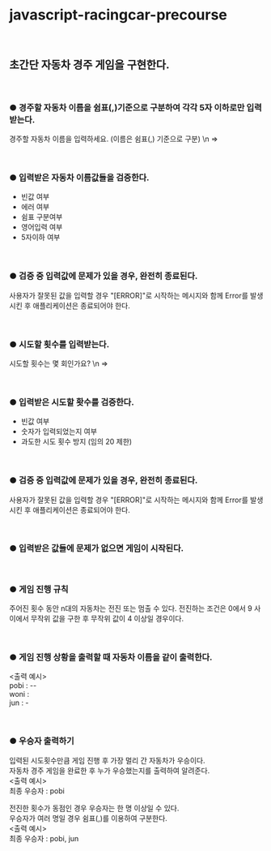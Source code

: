 # javascript-racingcar-precourse

&nbsp; 
## 초간단 자동차 경주 게임을 구현한다.

&nbsp; 
### ● 경주할 자동차 이름을 쉼표(,)기준으로 구분하여 각각 5자 이하로만 입력받는다.
경주할 자동차 이름을 입력하세요. (이름은 쉼표(,) 기준으로 구분) \n =>


&nbsp; 
### ● 입력받은 자동차 이름값들을 검증한다.
- 빈값 여부
- 에러 여부
- 쉼표 구분여부
- 영어입력 여부
- 5자이하 여부


&nbsp; 
### ● 검증 중 입력값에 문제가 있을 경우, 완전히 종료된다.
사용자가 잘못된 값을 입력할 경우 "[ERROR]"로 시작하는 메시지와 함께 Error를 발생시킨 후 애플리케이션은 종료되어야 한다.


&nbsp; 
### ● 시도할 횟수를 입력받는다.
시도할 횟수는 몇 회인가요? \n =>

&nbsp; 
### ● 입력받은 시도할 홧수를 검증한다.
- 빈값 여부
- 숫자가 입력되었는지 여부
- 과도한 시도 횟수 방지 (임의 20 제한)


&nbsp; 
### ● 검증 중 입력값에 문제가 있을 경우, 완전히 종료된다.
사용자가 잘못된 값을 입력할 경우 "[ERROR]"로 시작하는 메시지와 함께 Error를 발생시킨 후 애플리케이션은 종료되어야 한다.

&nbsp; 
### ● 입력받은 값들에 문제가 없으면 게임이 시작된다.


&nbsp; 
### ● 게임 진행 규칙
주어진 횟수 동안 n대의 자동차는 전진 또는 멈출 수 있다.
전진하는 조건은 0에서 9 사이에서 무작위 값을 구한 후 무작위 값이 4 이상일 경우이다.


&nbsp; 
### ● 게임 진행 상황을 출력할 때 자동차 이름을 같이 출력한다.
<출력 예시>  
pobi : --  
woni :   
jun : -  


&nbsp; 
### ● 우승자 출력하기
입력된 시도횟수만큼 게임 진행 후 가장 멀리 간 자동차가 우승이다.  
자동차 경주 게임을 완료한 후 누가 우승했는지를 출력하여 알려준다.  
<출력 예시>  
최종 우승자 : pobi

전진한 횟수가 동점인 경우 우승자는 한 명 이상일 수 있다.  
우승자가 여러 명일 경우 쉼표(,)를 이용하여 구분한다.  
<출력 예시>  
최종 우승자 : pobi, jun

